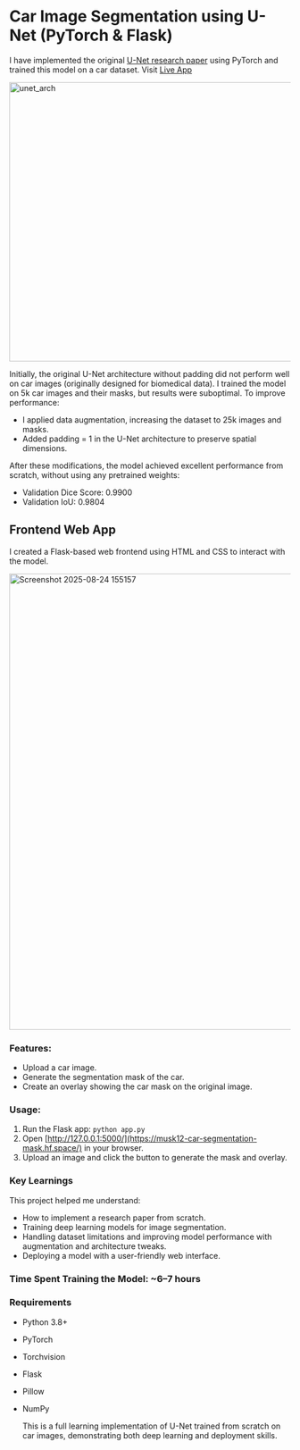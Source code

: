 # Car Image Segmentation using U-Net (PyTorch & Flask)

I have implemented the original [U-Net research paper](https://arxiv.org/pdf/1505.04597) using PyTorch and trained this model on a car dataset. Visit [Live App](https://musk12-car-segmentation-mask.hf.space/)

<img width="1000" height="500" alt="unet_arch" src="https://github.com/user-attachments/assets/0050f15d-3ce9-42b7-8fec-c141db5b1375" />

Initially, the original U-Net architecture without padding did not perform well on car images (originally designed for biomedical data). I trained the model on 5k car images and their masks, but results were suboptimal. To improve performance:

- I applied data augmentation, increasing the dataset to 25k images and masks.
- Added padding = 1 in the U-Net architecture to preserve spatial dimensions.

After these modifications, the model achieved excellent performance from scratch, without using any pretrained weights:

- Validation Dice Score: 0.9900
- Validation IoU: 0.9804

## Frontend Web App

I created a Flask-based web frontend using HTML and CSS to interact with the model.

<img width="1331" height="817" alt="Screenshot 2025-08-24 155157" src="https://github.com/user-attachments/assets/8fce91c5-abc8-432e-b550-54a8a07cc211" />

### Features:
- Upload a car image.
- Generate the segmentation mask of the car.
- Create an overlay showing the car mask on the original image.

### Usage:
1. Run the Flask app:
` python app.py `
2. Open [http://127.0.0.1:5000/](https://musk12-car-segmentation-mask.hf.space/) in your browser.
3. Upload an image and click the button to generate the mask and overlay.

### Key Learnings

This project helped me understand:

- How to implement a research paper from scratch.
- Training deep learning models for image segmentation.
- Handling dataset limitations and improving model performance with augmentation and architecture tweaks.
- Deploying a model with a user-friendly web interface.

### Time Spent Training the Model: ~6–7 hours

### Requirements

- Python 3.8+
- PyTorch
- Torchvision
- Flask
- Pillow
- NumPy

  This is a full learning implementation of U-Net trained from scratch on car images, demonstrating both deep learning and deployment skills.


